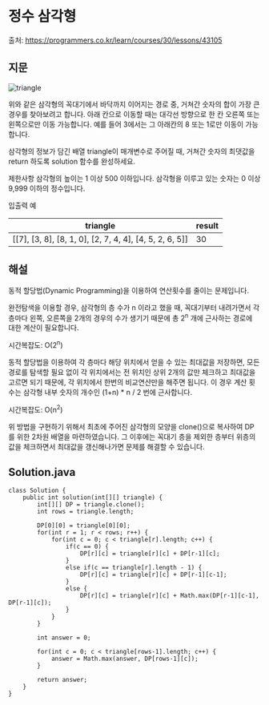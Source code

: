 # 정수 삼각형

출처: https://programmers.co.kr/learn/courses/30/lessons/43105

## 지문

![triangle](https://grepp-programmers.s3.amazonaws.com/files/production/97ec02cc39/296a0863-a418-431d-9e8c-e57f7a9722ac.png)

위와 같은 삼각형의 꼭대기에서 바닥까지 이어지는 경로 중, 거쳐간 숫자의 합이 가장 큰 경우를 찾아보려고 합니다. 아래 칸으로 이동할 때는 대각선 방향으로 한 칸 오른쪽 또는 왼쪽으로만 이동 가능합니다. 예를 들어 3에서는 그 아래칸의 8 또는 1로만 이동이 가능합니다.

삼각형의 정보가 담긴 배열 triangle이 매개변수로 주어질 때, 거쳐간 숫자의 최댓값을 return 하도록 solution 함수를 완성하세요.

제한사항
삼각형의 높이는 1 이상 500 이하입니다.
삼각형을 이루고 있는 숫자는 0 이상 9,999 이하의 정수입니다.

입출력 예

triangle | result
---------|-------
[[7], [3, 8], [8, 1, 0], [2, 7, 4, 4], [4, 5, 2, 6, 5]]	| 30

## 해설

동적 할당법(Dynamic Programming)을 이용하여 연산횟수를 줄이는 문제입니다.

완전탐색을 이용할 경우, 삼각형의 층 수가 n 이라고 했을 때, 꼭대기부터 내려가면서 각 층마다 왼쪽, 오른쪽을 2개의 경우의 수가 생기기 때문에 총 2<sup>n</sup> 개에 근사하는 경로에 대한 계산이 필요합니다.

시간복잡도: O(2<sup>n</sup>)

동적 할당법을 이용하여 각 층마다 해당 위치에서 얻을 수 있는 최대값을 저장하면, 모든 경로를 탐색할 필요 없이 각 위치에서는 전 위치인 상위 2개의 값만 체크하고 최대값을 고르면 되기 때문에, 각 위치에서 한번의 비교연산만을 해주면 됩니다. 이 경우 계산 횟수는 삼각형 내부 숫자의 개수인 (1+n) * n / 2 번에 근사합니다.

시간복잡도: O(n<sup>2</sup>)

위 방법을 구현하기 위해서 최초에 주어진 삼각형의 모양을 clone()으로 복사하여 DP를 위한 2차원 배열을 마련하였습니다. 그 이후에는 꼭대기 층을 제외한 층부터 위층의 값을 체크하면서 최대값을 갱신해나가면 문제를 해결할 수 있습니다. 

## Solution.java
~~~
class Solution {
    public int solution(int[][] triangle) {
        int[][] DP = triangle.clone();
        int rows = triangle.length;

        DP[0][0] = triangle[0][0];
        for(int r = 1; r < rows; r++) {
            for(int c = 0; c < triangle[r].length; c++) {
                if(c == 0) {
                    DP[r][c] = triangle[r][c] + DP[r-1][c];
                }
                else if(c == triangle[r].length - 1) {
                    DP[r][c] = triangle[r][c] + DP[r-1][c-1];
                }
                else {
                    DP[r][c] = triangle[r][c] + Math.max(DP[r-1][c-1], DP[r-1][c]);
                }
            }
        }

        int answer = 0;

        for(int c = 0; c < triangle[rows-1].length; c++) {
            answer = Math.max(answer, DP[rows-1][c]);
        }    

        return answer;
    }
}
~~~

